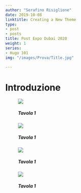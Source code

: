 ```yaml
---
author: "Serafino Risiglione"
date: 2019-10-08
linktitle: Creating a New Theme
type:
- post 
- posts
title: Post Expo Dubai 2020
weight: 1
series:
- Hugo 101
img: "/images/Prova/Title.jpg"

---
```



# Introduzione











<!--
<body style="background-color:#ffa500">




<div id="lightgallery">
  <a href="/images/Prova/Paper.jpg">
      <img src="/images/Prova/Paper.jpg" />
  </a>
</div>

<div id="lightgallery">
  <a href="/images/Prova/01.png">
      <img src="/images/Prova/01.png" />
  </a>
</div>


Lorem ipsum dolor sit amet, consectetur adipiscing elit, sed do eiusmod tempor incididunt ut labore et dolore magna aliqua. Ut enim ad minim veniam, quis nostrud exercitation ullamco laboris nisi ut aliquip ex ea commodo consequat. 
<strong>
Duis aute irure dolor in reprehenderit in voluptate velit esse cillum dolore eu fugiat nulla pariatur.
</strong>
 Excepteur sint occaecat cupidatat non proident, sunt in culpa qui officia deserunt mollit anim id est laborum.

<p> Ciao <img src="/images/Prova/TAV_1.jpg" title="Tavola 1" alt="Tavola 1"></img> Ciao </p>




<a href="http://www.html.it">
<img src="/images/me/avatar.jpg">
</a>

Tavola2
<img src="/images/Prova/TAV_2.jpg"></img>

<figure>
  <img src="/images/Prova/TAV_3.jpg"></img>
    <figcaption>
        <h5>Tavola 3</h5>
    </figcaption>
</figure>

<figure>
  <img src="/images/Prova/Paper.jpg"></img>
    <figcaption>
        <h5>Tavola 2</h5>
    </figcaption>
</figure>




<figure>
  <img src="/images/Prova/01.png"></img>
    <figcaption>
        <h5>Tavola 1</h5>
    </figcaption>
</figure>



-->




<figure>
  <img src="/images/Post Expo Dubai 2020/01.jpg"></img>
    <figcaption>
        <h5>Tavola 1</h5>
    </figcaption>
</figure>

<figure>
  <img src="/images/Post Expo Dubai 2020/02.jpg"></img>
    <figcaption>
        <h5>Tavola 1</h5>
    </figcaption>
</figure>

<figure>
  <img src="/images/Post Expo Dubai 2020/03.jpg"></img>
    <figcaption>
        <h5>Tavola 1</h5>
    </figcaption>
</figure>

<figure>
  <img src="/images/Post Expo Dubai 2020/04.jpg"></img>
    <figcaption>
        <h5>Tavola 1</h5>
    </figcaption>
</figure>